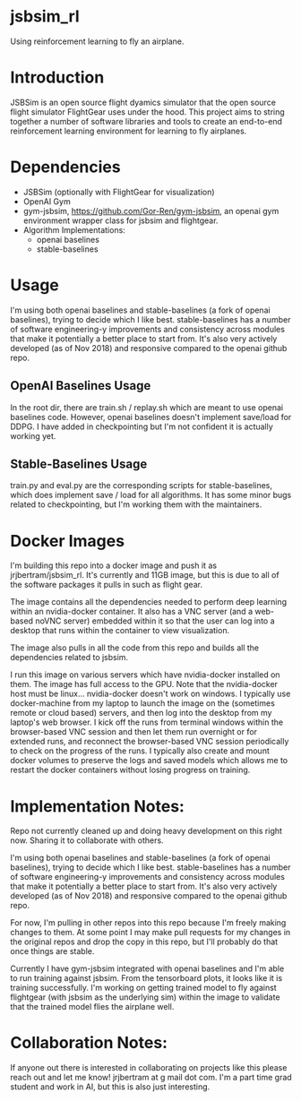 # jsbsim_rl
Using reinforcement learning to fly an airplane. 

# Introduction

JSBSim is an open source flight dyamics simulator that the open source flight simulator FlightGear uses under the hood.  This project aims to string together a number of software libraries and tools to create an end-to-end reinforcement learning environment for learning to fly airplanes.

# Dependencies

 * JSBSim (optionally with FlightGear for visualization)
 * OpenAI Gym
 * gym-jsbsim, https://github.com/Gor-Ren/gym-jsbsim, an openai gym environment wrapper class for jsbsim and flightgear.
 * Algorithm Implementations:
     * openai baselines
     * stable-baselines

# Usage

I'm using both openai baselines and stable-baselines (a fork of openai baselines), trying to
decide which I like best.  stable-baselines has a number of software engineering-y improvements
and consistency across modules that make it potentially a better place to start from.  It's
also very actively developed (as of Nov 2018) and responsive compared to the openai github
repo.

## OpenAI Baselines Usage

In the root dir, there are train.sh / replay.sh which are meant to use openai baselines code.
However, openai baselines doesn't implement save/load for DDPG.  I have added in checkpointing 
but I'm not confident it is actually working yet.

## Stable-Baselines Usage

train.py and eval.py are the corresponding scripts for stable-baselines, which does implement
save / load for all algorithms.  It has some minor bugs related to checkpointing, but
I'm working them with the maintainers.

# Docker Images

I'm building this repo into a docker image and push it as jrjbertram/jsbsim_rl.  It's currently
and 11GB image, but this is due to all of the software packages it pulls in such as flight gear.

The image contains all the dependencies needed to perform deep learning within an nvidia-docker 
container.  It also has a VNC server (and a web-based noVNC server) embedded within it so that
the user can log into a desktop that runs within the container to view visualization.

The image also pulls in all the code from this repo and builds all the dependencies related to 
jsbsim.  

I run this image on various servers which have nvidia-docker installed on them.  The image has 
full access to the GPU.  Note that the nvidia-docker host must be linux... nvidia-docker doesn't
work on windows.  I typically use docker-machine from my laptop to launch the image on the 
(sometimes remote or cloud based) servers, and then log into the desktop from my laptop's web
browser.  I kick off the runs from terminal windows within the browser-based VNC session and
then let them run overnight or for extended runs, and reconnect the browser-based VNC session
periodically to check on the progress of the runs.  I typically also create and mount docker
volumes to preserve the logs and saved models which allows me to restart the docker containers
without losing progress on training.

# Implementation Notes:
Repo not currently cleaned up and doing heavy development on this right now.  Sharing it to collaborate with others.

I'm using both openai baselines and stable-baselines (a fork of openai baselines), trying to
decide which I like best.  stable-baselines has a number of software engineering-y improvements
and consistency across modules that make it potentially a better place to start from.  It's
also very actively developed (as of Nov 2018) and responsive compared to the openai github
repo.




For now, I'm pulling in other repos into this repo because I'm freely making changes to them.
At some point I may make pull requests for my changes in the original repos and drop the
copy in this repo, but I'll probably do that once things are stable.

Currently I have gym-jsbsim integrated with openai baselines and I'm able to run training against
jsbsim.  From the tensorboard plots, it looks like it is training successfully.  I'm working on
getting trained model to fly against flightgear (with jsbsim as the underlying sim) within
the image to validate that the trained model flies the airplane well.

# Collaboration Notes:

If anyone out there is interested in collaborating on projects like this please reach out and let me know!  jrjbertram at g mail dot com.
I'm a part time grad student and work in AI, but this is also just interesting.

